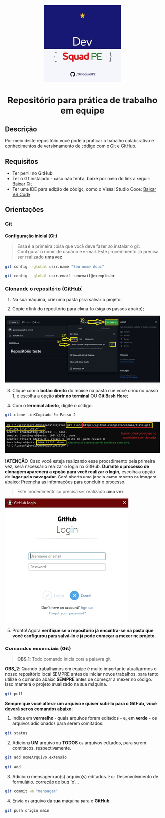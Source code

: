 
<div style="text-align: center;">
<img src="assets/images/logo.jpg" alt="Logo squad PE" width="250" />


<h1>Repositório para prática de trabalho em equipe</h1>
</div>



## Descrição
Por meio deste repositório você poderá praticar o trabalho colaborativo e conhecimentos de versionamento de código com o Git e GitHub.


## Requisitos

* Ter perfil no GitHub
* Ter o Git instalado - caso não tenha, baixe por meio do link a seguir: [Baixar Git](https://git-scm.com/downloads)
* Ter uma IDE para edição de código, como o Visual Studio Code: [Baixar VS Code](https://code.visualstudio.com/download)


## Orientações

### Git

#### Configuração inicial (Git)
> Essa é a primeira coisa que você deve fazer ao instalar o git: Configurar o nome de usuário e e-mail. 
> Este procedimento só precisa ser realizado **uma vez**

```bash
git config --global user.name "Seu nome Aqui"
```

```bash
git config --global user.email seuemail@exemplo.br
```

### Clonando o repositório (GitHub)

1. Na sua máquina, crie uma pasta para salvar o projeto;

2. Copie o link do repositório para cloná-lo (siga os passos abaixo);

<img src="assets/images/screenshots/clone_github.jpg" alt="endereço link clone"  />

3. Clique com o **botão direito** do mouse na pasta que você criou no passo 1, e escolha a opção **abrir no terminal** OU **Git Bash Here**;

4. Com o **terminal aberto**, digite o código:
```bash 
git clone linKCopiado-No-Passo-2
```

<img src="assets/images/screenshots/clone_github2.jpg" alt="Repositório github clonado"  />


**!ATENÇÃO**: Caso você esteja realizando esse procedimento pela primeira vez, será necessário realizar o login no GitHub. **Durante o processo de clonagem aparecerá a opção para você realizar o login**, escolha a opção de **logar pelo navegador**. Será aberta uma janela como mostra na imagem abaixo: Preencha as informações para concluir o processo.
> Este procedimento só precisa ser realizado **uma vez**

<img src="assets/images/screenshots/login-github.jpg" alt="Login github"  />

5. Pronto! Agora **verifique se o repositório já encontra-se na pasta que você configurou para salvá-lo e já pode começar a mexer no projeto**.



### Comandos essenciais (Git)
> **OBS_1**: Todo comando inicia com a palavra git.


**OBS_2**: Quando trabalhamos em equipe é muito importante atualizarmos o nosso repositório local SEMPRE antes de iniciar novos trabalhos, para tanto utilize o comando abaixo **SEMPRE** antes de começar a mexer no código. Isso manterá o projeto atualizado na sua máquina.

```bash
git pull
```


**Sempre que você alterar um arquivo e quiser subí-lo para o GitHub, você deverá ser os comandos abaixo**:

1. Indica em **vermelho** - quais arquivos foram editados - e, em **verde** - os arquivos adicionados para serem comitados:

```bash
git status
```

2. Adiciona **UM** arquivo ou **TODOS** os arquivos editados, para serem comitados, respectivamente.

```bash
git add nomeArquivo.extensão
```

```bash
git add .
```

3. Adiciona mensagem ao(s) arquivo(s) editados. Ex.: Desenvolvimento de formulário, correção de bug 'x'...
```bash
git commit -m "mensagem"
```

4. Envia os arquivo da **sua** máquina para o **GitHub**

```bash
git push origin main
```

